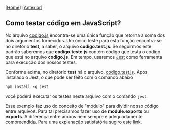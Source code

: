 \[[Home](https://github.com/kyriosdata/js)\] \[[Anterior](../segundo/README.md)\]

## Como testar código em JavaScript?

No arquivo [codigo.js](codigo.js) encontra-se uma única função 
que retorna a soma dos dois argumentos fornecidos.
Um único teste para esta função encontra-se no diretório **test**, a saber, o arquivo **codigo.test.js**. Se seguirmos este padrão saberemos que **codigo.teste.js** contém código que testa o código que está no arquivo **codigo.js**. 
Em tempo, usaremos [Jest](https://jestjs.io/) como ferramenta para execução dos nossos testes.

Conforme acima, no diretório **test** há o arquivo, [codigo.test.js](test/codigo.test.js). Após instalado o Jest, o que pode ser feito com o comando abaixo
```
npm install -g jest
```
você poderá executar os testes neste arquivo com o comando ```jest```.

Esse exemplo faz uso do conceito de "módulo" para dividir nosso código
entre arquivos. Para tal precisamos fazer uso de 
**module.exports** ou **exports**. A diferença entre ambos nem sempre
é adequadamente compreendida. Para uma explanação satisfatória 
sugiro este [link](https://medium.freecodecamp.org/node-js-module-exports-vs-exports-ec7e254d63ac). 
